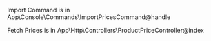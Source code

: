 Import Command is in App\Console\Commands\ImportPricesCommand@handle

Fetch Prices is in App\Http\Controllers\ProductPriceController@index

